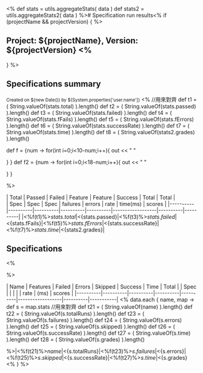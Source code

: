 <% def stats = utils.aggregateStats( data )
   def stats2 = utils.aggregateStats2( data )
 %># Specification run results<% if (projectName && projectVersion) {
 %>

## Project: ${projectName}, Version: ${projectVersion} <%
  }
 %>

## Specifications summary

<small>Created on ${new Date()} by ${System.properties['user.name']}</small>
<% 
//用來對齊
def t1 = ( String.valueOf(stats.total) ).length()
def t2 = ( String.valueOf(stats.passed) ).length()
def t3 = ( String.valueOf(stats.failed) ).length()
def t4 = ( String.valueOf(stats.fFails) ).length()
def t5 = ( String.valueOf(stats.fErrors) ).length()
def t6 = ( String.valueOf(stats.successRate) ).length()
def t7 = ( String.valueOf(stats.time) ).length()
def t8 = ( String.valueOf(stats2.grades) ).length()

def f = {num ->
   for(int i=0;i<10-num;i++){
   		out << " "		
   
   }
}
def f2 = {num ->
   for(int i=0;i<18-num;i++){
   		out << " "		
   
   }
}

%>


|   Total  |  Passed  |  Failed  | Feature  |  Feature |  Success         | Total    |  Total   |                          
|   Spec   |   Spec   |   Spec   | failures |  errors  |  rate            | time(ms) |  scores  |
|----------|----------|----------|----------|----------|------------------|----------|----------|
|<%f(t1)%>${stats.total}|<%f(t2)%>${stats.passed}|<%f(t3)%>${stats.failed}|<%f(t4)%>${stats.fFails}|<%f(t5)%>${stats.fErrors}|<%f2(t6)%>${stats.successRate}|<%f(t7)%>${stats.time}|<%f(t8)%>${stats2.grades}|



## Specifications
<%  

%>

|   Name   | Features |  Failed  |  Errors  |  Skipped | Success          |   Time   |   Total   |
|   Spec   |          |          |          |          |   rate           |   (ms)   |   scores  | 
|----------|----------|----------|----------|----------|------------------|----------|-----------|
<% data.each { name, map ->
      def s = map.stats
//用來對齊
def t21 = ( String.valueOf(name) ).length()
def t22 = ( String.valueOf(s.totalRuns) ).length()
def t23 = ( String.valueOf(s.failures) ).length()
def t24 = ( String.valueOf(s.errors) ).length()
def t25 = ( String.valueOf(s.skipped) ).length()
def t26 = ( String.valueOf(s.successRate) ).length()
def t27 = ( String.valueOf(s.time) ).length()
def t28 = ( String.valueOf(s.grades) ).length()
      
 %>|<%f(t21)%>$name|<%f(t22)%>${s.totalRuns}|<%f(t23)%>${s.failures}|<%f(t24)%>${s.errors}|<%f(t25)%>${s.skipped}|<%f(t26)%>${s.successRate}|<%f(t27)%>${s.time}|<%f(t28)%>${s.grades}
<% }
 %>

